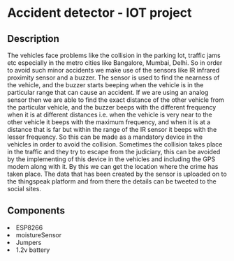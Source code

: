 # Accident detector - IOT project

## Description
The vehicles face problems like the collision in the parking lot, traffic jams etc especially in the metro cities like Bangalore, Mumbai, Delhi. So in order to avoid such minor accidents we make use of the sensors like IR infrared proximity sensor and a buzzer. The sensor is used to find the nearness of the vehicle, and the buzzer starts beeping when the vehicle is in the particular range that can cause an accident. If we are using an analog sensor then we are able to find the exact distance of the other vehicle from the particular vehicle, and the buzzer beeps with the different frequency when it is at different distances i.e. when the vehicle is very near to the other vehicle it beeps with the maximum frequency, and when it is at a distance that is far but within the range of the IR sensor it beeps with the lesser frequency. So this can be made as a mandatory device in the vehicles in order to avoid the collision. Sometimes the collision takes place in the traffic and they try to escape from the judiciary, this can be avoided by the implementing of this device in the vehicles and including the GPS modem along with it. By this we can get the location where the crime has taken place. The data that has been created by the sensor is uploaded on to the thingspeak platform and from there the details can be tweeted to the social sites.

## Components
<li>ESP8266</li>
<li>moistureSensor</li>
<li>Jumpers</li>
<li>1.2v battery</li>


